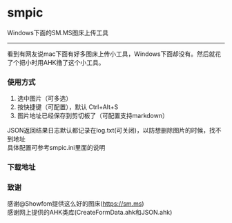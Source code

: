 # smpic
Windows下面的SM.MS图床上传工具

---
看到有网友说mac下面有好多图床上传小工具，Windows下面却没有。然后就花了个把小时用AHK撸了这个小工具。  

### 使用方式
1. 选中图片（可多选）
2. 按快捷键（可配置），默认 Ctrl+Alt+S
3. 图片地址已经保存到剪切板了（可配置支持markdown）

JSON返回结果日志默认都记录在log.txt(可关闭)，以防想删除图片的时候，找不到地址  
具体配置可参考smpic.ini里面的说明

### 下载地址


### 致谢
感谢@Showfom提供这么好的图床(https://sm.ms)  
感谢网上提供的AHK类库(CreateFormData.ahk和JSON.ahk)
